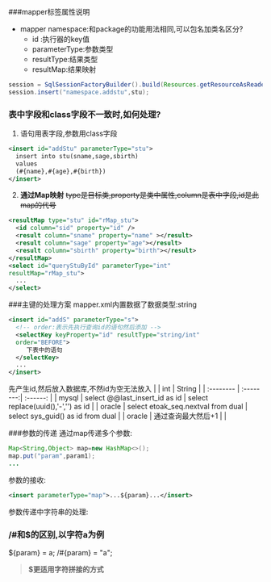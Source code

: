 ###mapper标签属性说明
- mapper  namespace:和package的功能用法相同,可以包名加类名区分?
  - id :执行器的key值
  - parameterType:参数类型
  - resultType:结果类型
  - resultMap:结果映射
```java
session = SqlSessionFactoryBuilder().build(Resources.getResourceAsReader()).openSession();
session.insert("namespace.addstu",stu);
```
### 表中字段和class字段不一致时,如何处理?
1. 语句用表字段,参数用class字段
```xml
<insert id="addStu" parameterType="stu">
  insert into stu(sname,sage,sbirth)
  values
  (#{name},#{age},#{birth})
</insert>
```
2. **通过Map映射**
~~type是目标类,property是类中属性,column是表中字段,id是此map的代号~~
```xml
<resultMap type="stu" id="rMap_stu">
  <id column="sid" property="id" />
  <result column="sname" property="name" ></result>
  <result column="sage" property="age"></result>
  <result column="sbirth" property="birth"></result>
</resultMap>
<select id="queryStuById" parameterType="int"
resultMap="rMap_stu">
  ...
</select>
```
###主键的处理方案
mapper.xml内置数据了数据类型:string
```xml
<insert id="addS" parameterType="s">
  <!-- order:表示先执行查询id的语句然后添加 -->
  <selectKey keyProperty="id" resultType="string/int"
  order="BEFORE">
     下表中的语句
  </selectKey>
  ...
</insert>
```
先产生id,然后放入数据库,不然id为空无法放入
|       |     int |   String   |
| :-------- | :--------:| :------: |
| mysql    |   select @@last_insert_id as id |  select replace(uuid(),'-','') as id  |
| oracle    |  select etoak_seq.nextval from dual  |  select sys_guid() as id from dual  |
| oracle    |  通过查询最大然后+1  |    |

###参数的传递
通过map传递多个参数:
```java
Map<String,Object> map=new HashMap<>();
map.put("param",param1);
...
```
参数的接收:
```xml
<insert parameterType="map">...${param}...</insert>
```
参数传递中字符串的处理:
### /#和$的区别,以字符a为例
${param} = a;
/#{param} = "a";
> **$更适用字符拼接的方式**
